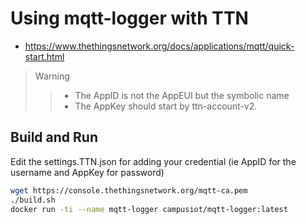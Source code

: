 # Using mqtt-logger with TTN

* https://www.thethingsnetwork.org/docs/applications/mqtt/quick-start.html
> Warning
>> * The AppID is not the AppEUI but the symbolic name
>> * The AppKey should start by ttn-account-v2.

## Build and Run

Edit the settings.TTN.json for adding your credential (ie AppID for the username and AppKey for password)

```bash
wget https://console.thethingsnetwork.org/mqtt-ca.pem
./build.sh
docker run -ti --name mqtt-logger campusiot/mqtt-logger:latest
```
